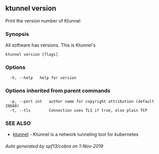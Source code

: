 ## ktunnel version

Print the version number of Ktunnel

### Synopsis

All software has versions. This is Ktunnel's

```
ktunnel version [flags]
```

### Options

```
  -h, --help   help for version
```

### Options inherited from parent commands

```
  -p, --port int   author name for copyright attribution (default 28688)
  -t, --tls        Connection uses TLS if true, else plain TCP
```

### SEE ALSO

* [ktunnel](ktunnel.md)	 - Ktunnel is a network tunneling tool for kubernetes

###### Auto generated by spf13/cobra on 1-Nov-2019
